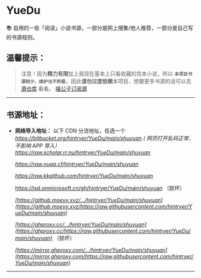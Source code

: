 # YueDu
📚 自用的一些「阅读」小说书源，一部分是网上搜集/他人推荐，一部分是自己写的书源规则。  

## 温馨提示：
> 注意！因为**精力有限**加上我现在基本上只看收藏的完本小说，所以 **`本项目书源较少，维护也不积极`**，因此**请勿过度依赖**本项目，想要更多书源的话可以去 [源仓库](https://www.yckceo.com/yuedu/shuyuan) 看看。
[喵公子订阅源](http://yuedu.miaogongzi.net/shuyuan/miaogongziDY.json)
****
## 书源地址：

- **网络导入地址：** 以下 CDN 分流地址，任选一个  
_https://bitbucket.org/hintryer/YueDu/main/shuyuan ( 网页打开乱码正常，不影响 APP 导入）_
_https://raw.scholar.rr.nu/hintryer/YueDu/main/shuyuan_

  _https://raw.nuaa.cf/hintryer/YueDu/main/shuyuan_

  _https://raw.kkgithub.com/hintryer/YueDu/main/shuyuan_

  https://jsd.onmicrosoft.cn/gh/hintryer/YueDu/main/shuyuan （损坏）
  
  _[https://github.moeyy.xyz/.../hintryer/YueDu/main/shuyuan](https://github.moeyy.xyz/https://raw.githubusercontent.com/hintryer/YueDu/main/shuyuan)_

  _[https://ghproxy.cc/.../hintryer/YueDu/main/shuyuan](https://ghproxy.cc/https://raw.githubusercontent.com/hintryer/YueDu/main/shuyuan)_  （损坏）

  _[https://mirror.ghproxy.com/.../hintryer/YueDu/main/shuyuan](https://mirror.ghproxy.com/https://raw.githubusercontent.com/hintryer/YueDu/main/shuyuan)_  



****

